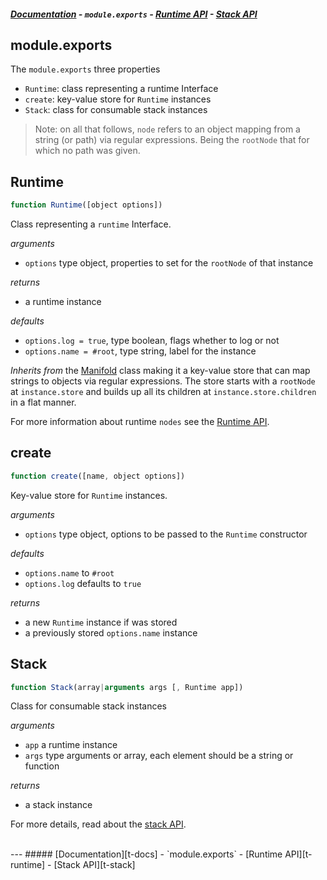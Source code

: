 ##### [Documentation][t-docs] - `module.exports` - [Runtime API][t-runtime] - [Stack API][t-stack]

## module.exports

The `module.exports` three properties

- `Runtime`: class representing a runtime Interface
- `create`: key-value store for `Runtime` instances
- `Stack`: class for consumable stack instances

> Note: on all that follows, `node` refers to an object mapping from a  string (or path) via regular expressions. Being the `rootNode` that for which no path was given.

## Runtime

```js
function Runtime([object options])
```

Class representing a `runtime` Interface.

_arguments_
 - `options` type object, properties to set for the `rootNode` of that instance

_returns_
 - a runtime instance

_defaults_
- `options.log = true`, type boolean, flags whether to log or not
- `options.name = #root`, type string, label for the instance

_Inherits from_ the [Manifold][x-manifold] class making it a key-value store that can map strings to objects via regular expressions. The store starts with a `rootNode` at `instance.store` and builds up all its children at `instance.store.children` in a flat manner.

For more information about runtime `nodes` see the [Runtime API](./runtime.md).

## create

```js
function create([name, object options])
```

Key-value store for `Runtime` instances.

_arguments_
- `options` type object, options to be passed to the `Runtime` constructor

_defaults_
 - `options.name` to `#root`
 - `options.log` defaults to `true`

_returns_
 - a new `Runtime` instance if was stored
 - a previously stored `options.name` instance

## Stack
```js
function Stack(array|arguments args [, Runtime app])
```
Class for consumable stack instances

_arguments_
- `app` a runtime instance
- `args` type arguments or array, each element should be a string or function

_returns_
- a stack instance

For more details, read about the [stack API][t-stack].

<br>
---
##### [Documentation][t-docs] - `module.exports` - [Runtime API][t-runtime] - [Stack API][t-stack]

<!--
  x-: is for just a link
  t-: is for doc's toc
-->

[t-docs]: ./readme.md
[t-stack]: ./stack.md
[t-module]: ./module.md
[t-runtime]: ./runtime.md

[x-manifold]: http://github.com/stringparser/manifold
[x-runtime-set]: http://github.com/stringparser/manifold
[x-runtime-get]: http://github.com/stringparser/manifold#manifoldgetpath-options-mod
[x-runtime-parse]: http://github.com/stringparser/manifold#manifoldparseprop-parser

